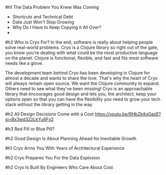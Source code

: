 #h1 The Data Problem You Knew Was Coming
* Shortcuts and Technical Debt
* Data Just Won't Stop Growing
* Why Do I Have to Keep Copying it All Over?
* 

#h2 Who is Cryo For?
In the end, software is really about helping people solve real-world problems. Cryo is a Clojure library so right out of the gate, you know you're dealing with what could be the most productive language on the planet. Clojure is functional, flexible, and fast and fits most software needs like a glove. 

The development team behind Cryo has been developing in Clojure for almost a decade and wants to share the love. That's why the heart of Cryo will always remain open source. We want the Clojure community to expand. Others need to see what they've been missing! 
Cryo is an approachable library that encourages good design and lets you, the architect, keep your options open so that you can have the flexibility you need to grow your tech stack without the library getting in the way.

#h2 All Design Decisions Come with a Cost
https://youtu.be/RHbZk4qGazE?si=Bx3wd3ZzLkYu6Fx2

#h3 Red Pill or Blue Pill?

#h2 Good Design Is About Planning Ahead for Inevitable Growth

#h1 Cryo Arms You With Years of Architectural Experience

#h2 Cryo Prepares You For the Data Explosion

#h2 Cryo Is Built By Engineers Who Care About Cost


